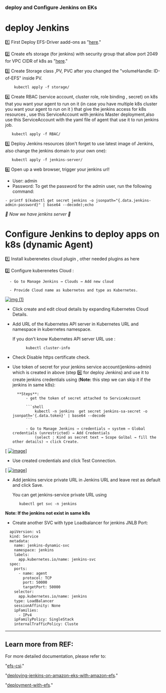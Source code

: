 ### deploy and Configure Jenkins on EKs ###

# deploy Jenkins

1️⃣ First Deploy EFS-Driver aadd-ons as "[here](https://docs.aws.amazon.com/eks/latest/userguide/efs-csi.html)."

2️⃣ Create efs storage (for jenkins) with security group that allow port 2049 for VPC CIDR of k8s as "[here](https://aws.amazon.com/blogs/storage/deploying-jenkins-on-amazon-eks-with-amazon-efs/)."

3️⃣ Create Storage class ,PV, PVC after you changed the "volumeHandle: ID-of-EFS" inside PV.

  ```shell
      kubectl apply -f storage/ 
  ````
     
4️⃣ Create RBAC (service account, cluster role, role binding , secret) on k8s that you want your agent to run on it (in case you have multiple k8s cluster you want your agent to run on it )  that give the jenkins access for k8s resources , use this ServiceAccount with jenkins Master deployment,also use this ServiceAccount with the yaml file of agent that use it to run jenkins job.

  ```shell
     kubectl apply -f RBAC/ 
  ```

5️⃣ Deploy Jenkins resources (don't forget to use latest image of Jenkins, also change the jenkins domain to your own one):

  ```shell
     kubectl apply -f jenkins-server/ 
  ```

6️⃣ Open up a web browser, trigger your jenkins url!
    
   * User: admin
   * Password:
    To get the password for the admin user, run the following command:

    - printf $(kubectl get secret jenkins -o jsonpath="{.data.jenkins-admin-password}" | base64 --decode);echo   

*🎉 Now we have jenkins server  🎉*


# Configure Jenkins to deploy apps on k8s (dynamic Agent)

   1️⃣ Install kuberenetes cloud plugin , other needed plugins as here
   
   2️⃣ Configure kuberenetes Cloud :
   
      - Go to Manage Jenkins → Clouds → Add new cloud
      
      - Provide Cloud name as kubernetes and type as Kubernetes.

[      ![img (1)](https://github.com/mahmoudaboghadeer93/Devops-tools/assets/69244659/b3bee7f2-d922-4665-8b43-ecb0867edb88)
](https://github.com/mahmoudaboghadeer93/Devops-tools/blob/add-readme-for-jenkins/jenkins_as_deployment/image%20(1).png)


  - Click create and edit cloud details by expanding Kubernetes Cloud Details.
      
  - Add URL of the Kubernetes API server in Kubernetes URL and namespace in kubernetes namespace.

    If you don’t know Kubernetes API server URL use :


    ```shell
          kubectl cluster-info 
    ```

 -  Check Disable https certificate check.

 -  Use token of secret for your jenkins service account(jenkins-admin) which is created in above (step 4️⃣ for deploy Jenkins)
    and use it to create jenkins credentials using (**Note:** this step we can skip it if the jenkins in same k8s):
    
          **Steps**:
              - get the token of secret attached to ServiceAccount
    
              ```shell
                  kubectl -n jenkins  get secret jenkins-sa-secret -o jsonpath='{.data.token}' | base64 --decode
              ```

              - Go to Manage Jenkins → credentials → system → Global credentials (unrestricted) → Add Credentials
                  (select : Kind as secret text → Scope Golbal → fill the other details) → click Create.

[      [![image](https://github.com/mahmoudaboghadeer93/Devops-tools/assets/69244659/018e1934-c010-4063-82e0-13157f9585cd)](https://github.com/mahmoudaboghadeer93/Devops-tools/blob/add-readme-for-jenkins/jenkins_as_deployment/creds1.png)]

 - Use created credentials and click Test Connection.

[     [ ![image](https://github.com/mahmoudaboghadeer93/Devops-tools/assets/69244659/280b375a-86b3-483c-84bf-442a5798a23e)](https://github.com/mahmoudaboghadeer93/Devops-tools/blob/add-readme-for-jenkins/jenkins_as_deployment/creds-test.png)]

 - Add jenkins service private URL in Jenkins URL and leave rest as default and click Save.
      
    You can get jenkins-service private URL using
   
    ```shell
       kubectl get svc -n jenkins 
    ```

**Note: If the jenkins not exist in same k8s**
- Create another SVC with type Loadbalancer for jenkins JNLB Port:
  
```bash
  apiVersion: v1
  kind: Service
  metadata:
    name: jenkins-dynamic-svc
    namespace: jenkins
    labels:
      app.kubernetes.io/name: jenkins-svc
  spec:
    ports:
      - name: agent
        protocol: TCP
        port: 50000
        targetPort: 50000
    selector:
      app.kubernetes.io/name: jenkins
    type: LoadBalancer
    sessionAffinity: None
    ipFamilies:
      - IPv4
    ipFamilyPolicy: SingleStack
    internalTrafficPolicy: Cluste
```


-----
## Learn more from REF:

For more detailed documentation, please refer to:

"[efs-csi](https://docs.aws.amazon.com/eks/latest/userguide/efs-csi.html)."

"[deploying-jenkins-on-amazon-eks-with-amazon-efs](https://aws.amazon.com/blogs/storage/deploying-jenkins-on-amazon-eks-with-amazon-efs/)."

"[deployment-with-efs](https://www.eksworkshop.com/docs/fundamentals/storage/efs/deployment-with-efs)."
